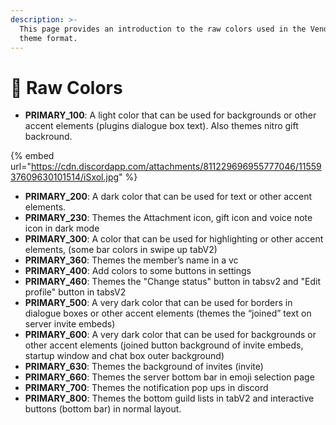 ```yaml
---
description: >-
  This page provides an introduction to the raw colors used in the Vendetta
  theme format.
---
```


# 🎨 Raw Colors

* **PRIMARY\_100**: A light color that can be used for backgrounds or other accent elements (plugins dialogue box text). Also themes nitro gift backround.

{% embed url="https://cdn.discordapp.com/attachments/811229696955777046/1155937609630101514/iSxol.jpg" %}

* **PRIMARY\_200**: A dark color that can be used for text or other accent elements.
* **PRIMARY\_230**: Themes the Attachment icon, gift icon and voice note icon in dark mode
* **PRIMARY\_300**: A color that can be used for highlighting or other accent elements, (some bar colors in swipe up tabV2)
* **PRIMARY\_360**: Themes the member’s name in a vc
* **PRIMARY\_400**: Add colors to some buttons in settings
* **PRIMARY\_460**: Themes the "Change status" button in tabsv2 and "Edit profile" button in tabsV2
* **PRIMARY\_500**: A very dark color that can be used for borders in dialogue boxes or other accent elements (themes the “joined” text on server invite embeds)
* **PRIMARY\_600**: A very dark color that can be used for backgrounds or other accent elements (joined button background of invite embeds, startup window and chat box outer background)
* **PRIMARY\_630**: Themes the background of invites (invite)
* **PRIMARY\_660**: Themes the server bottom bar in emoji selection page
* **PRIMARY\_700**: Themes the notification pop ups in discord
* **PRIMARY\_800**: Themes the bottom guild lists in tabV2 and interactive buttons (bottom bar) in normal layout.
